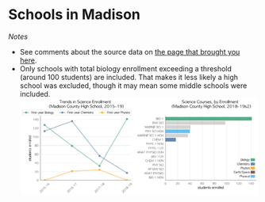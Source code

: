 # Schools in Madison  
*Notes*
- See comments about the source data on [the page that brought you here](https://adamlamee.github.io/FL-K12-analyses/plots/District_pages/Madison.html).  
- Only schools with total biology enrollment exceeding a threshold (around 100 students) are included. That makes it less likely a high school was excluded, though it may mean some middle schools were included.  
![](../School_plots/MADISON/MADISON_CO.png)
